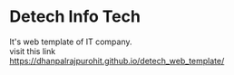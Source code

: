# Detech Info Tech
It's web template of IT company.<br>
visit this link<br>
https://dhanpalrajpurohit.github.io/detech_web_template/
